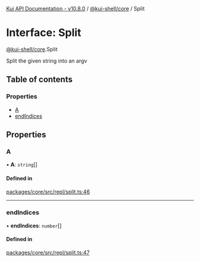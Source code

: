 [Kui API Documentation - v10.8.0](../README.md) / [@kui-shell/core](../modules/kui_shell_core.md) / Split

# Interface: Split

[@kui-shell/core](../modules/kui_shell_core.md).Split

Split the given string into an argv

## Table of contents

### Properties

- [A](kui_shell_core.Split.md#a)
- [endIndices](kui_shell_core.Split.md#endindices)

## Properties

### A

• **A**: `string`[]

#### Defined in

[packages/core/src/repl/split.ts:46](https://github.com/mra-ruiz/kui/blob/76908b178/packages/core/src/repl/split.ts#L46)

---

### endIndices

• **endIndices**: `number`[]

#### Defined in

[packages/core/src/repl/split.ts:47](https://github.com/mra-ruiz/kui/blob/76908b178/packages/core/src/repl/split.ts#L47)
